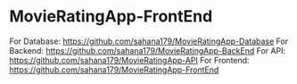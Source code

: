 # MovieRatingApp-FrontEnd

For Database: https://github.com/sahana179/MovieRatingApp-Database
For Backend: https://github.com/sahana179/MovieRatingApp-BackEnd
For API: https://github.com/sahana179/MovieRatingApp-API
For Frontend: https://github.com/sahana179/MovieRatingApp-FrontEnd
